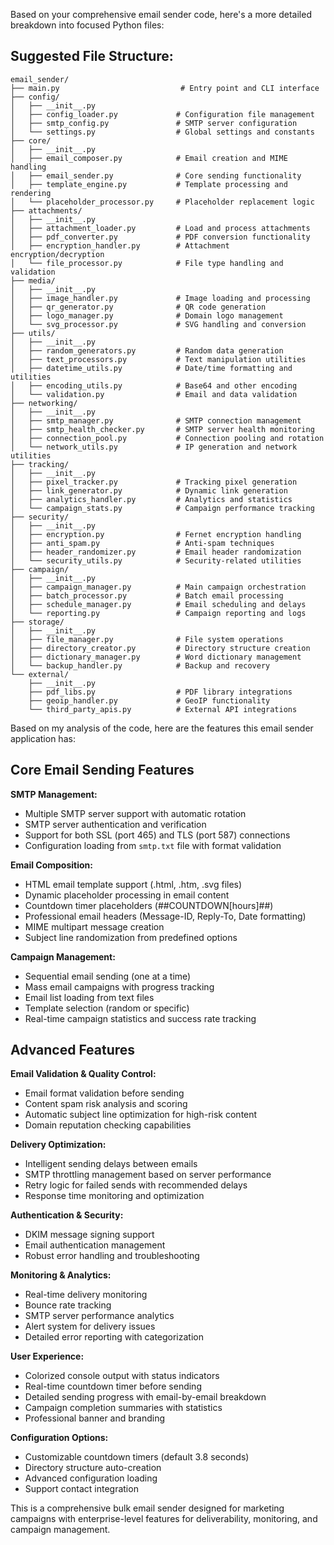 Based on your comprehensive email sender code, here's a more detailed breakdown into focused Python files:

## Suggested File Structure:

```
email_sender/
├── main.py                           # Entry point and CLI interface
├── config/
│   ├── __init__.py
│   ├── config_loader.py             # Configuration file management
│   ├── smtp_config.py               # SMTP server configuration
│   └── settings.py                  # Global settings and constants
├── core/
│   ├── __init__.py
│   ├── email_composer.py            # Email creation and MIME handling
│   ├── email_sender.py              # Core sending functionality
│   ├── template_engine.py           # Template processing and rendering
│   └── placeholder_processor.py     # Placeholder replacement logic
├── attachments/
│   ├── __init__.py
│   ├── attachment_loader.py         # Load and process attachments
│   ├── pdf_converter.py             # PDF conversion functionality
│   ├── encryption_handler.py        # Attachment encryption/decryption
│   └── file_processor.py            # File type handling and validation
├── media/
│   ├── __init__.py
│   ├── image_handler.py             # Image loading and processing
│   ├── qr_generator.py              # QR code generation
│   ├── logo_manager.py              # Domain logo management
│   └── svg_processor.py             # SVG handling and conversion
├── utils/
│   ├── __init__.py
│   ├── random_generators.py         # Random data generation
│   ├── text_processors.py           # Text manipulation utilities
│   ├── datetime_utils.py            # Date/time formatting and utilities
│   ├── encoding_utils.py            # Base64 and other encoding
│   └── validation.py                # Email and data validation
├── networking/
│   ├── __init__.py
│   ├── smtp_manager.py              # SMTP connection management
│   ├── smtp_health_checker.py       # SMTP server health monitoring
│   ├── connection_pool.py           # Connection pooling and rotation
│   └── network_utils.py             # IP generation and network utilities
├── tracking/
│   ├── __init__.py
│   ├── pixel_tracker.py             # Tracking pixel generation
│   ├── link_generator.py            # Dynamic link generation
│   ├── analytics_handler.py         # Analytics and statistics
│   └── campaign_stats.py            # Campaign performance tracking
├── security/
│   ├── __init__.py
│   ├── encryption.py                # Fernet encryption handling
│   ├── anti_spam.py                 # Anti-spam techniques
│   ├── header_randomizer.py         # Email header randomization
│   └── security_utils.py            # Security-related utilities
├── campaign/
│   ├── __init__.py
│   ├── campaign_manager.py          # Main campaign orchestration
│   ├── batch_processor.py           # Batch email processing
│   ├── schedule_manager.py          # Email scheduling and delays
│   └── reporting.py                 # Campaign reporting and logs
├── storage/
│   ├── __init__.py
│   ├── file_manager.py              # File system operations
│   ├── directory_creator.py         # Directory structure creation
│   ├── dictionary_manager.py        # Word dictionary management
│   └── backup_handler.py            # Backup and recovery
└── external/
    ├── __init__.py
    ├── pdf_libs.py                  # PDF library integrations
    ├── geoip_handler.py             # GeoIP functionality
    └── third_party_apis.py          # External API integrations
```

Based on my analysis of the code, here are the features this email sender application has:

## Core Email Sending Features

**SMTP Management:**
- Multiple SMTP server support with automatic rotation
- SMTP server authentication and verification
- Support for both SSL (port 465) and TLS (port 587) connections
- Configuration loading from `smtp.txt` file with format validation

**Email Composition:**
- HTML email template support (.html, .htm, .svg files)
- Dynamic placeholder processing in email content
- Countdown timer placeholders (##COUNTDOWN[hours]##) 
- Professional email headers (Message-ID, Reply-To, Date formatting)
- MIME multipart message creation
- Subject line randomization from predefined options

**Campaign Management:**
- Sequential email sending (one at a time)
- Mass email campaigns with progress tracking
- Email list loading from text files
- Template selection (random or specific)
- Real-time campaign statistics and success rate tracking

## Advanced Features

**Email Validation & Quality Control:**
- Email format validation before sending
- Content spam risk analysis and scoring
- Automatic subject line optimization for high-risk content
- Domain reputation checking capabilities

**Delivery Optimization:**
- Intelligent sending delays between emails
- SMTP throttling management based on server performance
- Retry logic for failed sends with recommended delays
- Response time monitoring and optimization

**Authentication & Security:**
- DKIM message signing support
- Email authentication management
- Robust error handling and troubleshooting

**Monitoring & Analytics:**
- Real-time delivery monitoring
- Bounce rate tracking
- SMTP server performance analytics
- Alert system for delivery issues
- Detailed error reporting with categorization

**User Experience:**
- Colorized console output with status indicators
- Real-time countdown timer before sending
- Detailed sending progress with email-by-email breakdown
- Campaign completion summaries with statistics
- Professional banner and branding

**Configuration Options:**
- Customizable countdown timers (default 3.8 seconds)
- Directory structure auto-creation
- Advanced configuration loading
- Support contact integration

This is a comprehensive bulk email sender designed for marketing campaigns with enterprise-level features for deliverability, monitoring, and campaign management.
